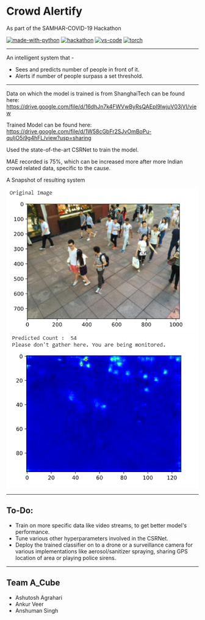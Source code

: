 # Crowd Alertify
As part of the SAMHAR-COVID-19 Hackathon

[![made-with-python](https://img.shields.io/badge/Made%20with-Python-1f425f.svg)](https://www.python.org/)
[![hackathon](https://img.shields.io/badge/Hackathon-SAMHAR--COVID--19-yellow)](https://samhar-covid19hackathon.cdac.in/)
[![vs-code](https://aleen42.github.io/badges/src/visual_studio_code.svg)](https://code.visualstudio.com/)
[![torch](https://img.shields.io/badge/Build%20with-PyTorch-orange)](https://pytorch.org/)

___

An intelligent system that - 
* Sees and predicts number of people in front of it.
* Alerts if number of people surpass a set threshold.

___

Data on which the model is trained is from ShanghaiTech can be found here:
https://drive.google.com/file/d/16dhJn7k4FWVwByRsQAEpl9lwjuV03jVI/view

Trained Model can be found here: 
https://drive.google.com/file/d/1W58cGbFr2SJvOmBoPu-quIjO5i9g4hFL/view?usp=sharing

Used the state-of-the-art CSRNet to train the model.

MAE recorded is 75%, which can be increased more after more Indian crowd related data, specific to the cause.

A Snapshot of resulting system

![alt_text](https://github.com/AshuMaths1729/Crowd_Alertify/blob/master/Result_1.png "Original Image")
![alt_text](https://github.com/AshuMaths1729/Crowd_Alertify/blob/master/Result.png "Result with density plot")


___
## To-Do:
* Train on more specific data like video streams, to get better model's performance.
* Tune various other hyperparameters involved in the CSRNet.
* Deploy the trained classifier on to a drone or a surveillance camera for various implementations like aerosol/sanitizer spraying, sharing GPS location of area or playing police sirens.


___
## Team A_Cube
* Ashutosh Agrahari
* Ankur Veer
* Anshuman Singh
